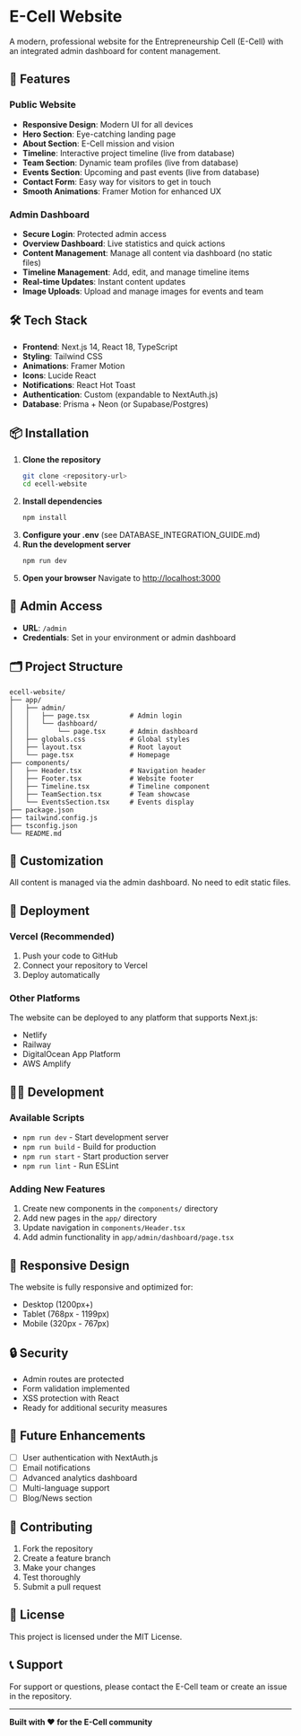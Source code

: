# E-Cell Website

A modern, professional website for the Entrepreneurship Cell (E-Cell) with an integrated admin dashboard for content management.

## 🚀 Features

### Public Website
- **Responsive Design**: Modern UI for all devices
- **Hero Section**: Eye-catching landing page
- **About Section**: E-Cell mission and vision
- **Timeline**: Interactive project timeline (live from database)
- **Team Section**: Dynamic team profiles (live from database)
- **Events Section**: Upcoming and past events (live from database)
- **Contact Form**: Easy way for visitors to get in touch
- **Smooth Animations**: Framer Motion for enhanced UX

### Admin Dashboard
- **Secure Login**: Protected admin access
- **Overview Dashboard**: Live statistics and quick actions
- **Content Management**: Manage all content via dashboard (no static files)
- **Timeline Management**: Add, edit, and manage timeline items
- **Real-time Updates**: Instant content updates
- **Image Uploads**: Upload and manage images for events and team

## 🛠️ Tech Stack
- **Frontend**: Next.js 14, React 18, TypeScript
- **Styling**: Tailwind CSS
- **Animations**: Framer Motion
- **Icons**: Lucide React
- **Notifications**: React Hot Toast
- **Authentication**: Custom (expandable to NextAuth.js)
- **Database**: Prisma + Neon (or Supabase/Postgres)

## 📦 Installation
1. **Clone the repository**
   ```bash
   git clone <repository-url>
   cd ecell-website
   ```
2. **Install dependencies**
   ```bash
   npm install
   ```
3. **Configure your .env** (see DATABASE_INTEGRATION_GUIDE.md)
4. **Run the development server**
   ```bash
   npm run dev
   ```
5. **Open your browser**
   Navigate to [http://localhost:3000](http://localhost:3000)

## 🔑 Admin Access
- **URL**: `/admin`
- **Credentials**: Set in your environment or admin dashboard

## 🗂️ Project Structure

```
ecell-website/
├── app/
│   ├── admin/
│   │   ├── page.tsx          # Admin login
│   │   └── dashboard/
│   │       └── page.tsx      # Admin dashboard
│   ├── globals.css           # Global styles
│   ├── layout.tsx            # Root layout
│   └── page.tsx              # Homepage
├── components/
│   ├── Header.tsx            # Navigation header
│   ├── Footer.tsx            # Website footer
│   ├── Timeline.tsx          # Timeline component
│   ├── TeamSection.tsx       # Team showcase
│   └── EventsSection.tsx     # Events display
├── package.json
├── tailwind.config.js
├── tsconfig.json
└── README.md
```

## 🎨 Customization
All content is managed via the admin dashboard. No need to edit static files.

## 🚀 Deployment

### Vercel (Recommended)
1. Push your code to GitHub
2. Connect your repository to Vercel
3. Deploy automatically

### Other Platforms
The website can be deployed to any platform that supports Next.js:
- Netlify
- Railway
- DigitalOcean App Platform
- AWS Amplify

## 🧑‍💻 Development

### Available Scripts
- `npm run dev` - Start development server
- `npm run build` - Build for production
- `npm run start` - Start production server
- `npm run lint` - Run ESLint

### Adding New Features
1. Create new components in the `components/` directory
2. Add new pages in the `app/` directory
3. Update navigation in `components/Header.tsx`
4. Add admin functionality in `app/admin/dashboard/page.tsx`

## 📱 Responsive Design

The website is fully responsive and optimized for:
- Desktop (1200px+)
- Tablet (768px - 1199px)
- Mobile (320px - 767px)

## 🔒 Security

- Admin routes are protected
- Form validation implemented
- XSS protection with React
- Ready for additional security measures

## 🎯 Future Enhancements

- [ ] User authentication with NextAuth.js
- [ ] Email notifications
- [ ] Advanced analytics dashboard
- [ ] Multi-language support
- [ ] Blog/News section

## 🤝 Contributing

1. Fork the repository
2. Create a feature branch
3. Make your changes
4. Test thoroughly
5. Submit a pull request

## 📄 License

This project is licensed under the MIT License.

## 📞 Support

For support or questions, please contact the E-Cell team or create an issue in the repository.

---

**Built with ❤️ for the E-Cell community** 